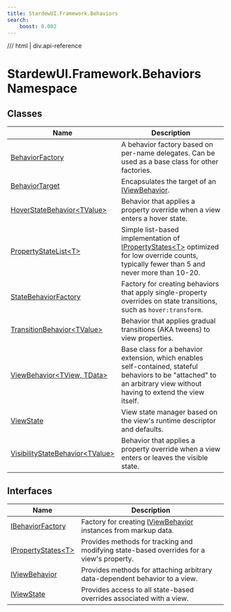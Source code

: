 ```yaml
---
title: StardewUI.Framework.Behaviors
search:
    boost: 0.002
---
```


<link rel="stylesheet" href="/StardewUI/stylesheets/reference.css" />

/// html | div.api-reference

# StardewUI.Framework.Behaviors Namespace

## Classes

| Name | Description |
| --- | --- |
| [BehaviorFactory](behaviorfactory.md) | A behavior factory based on per-name delegates. Can be used as a base class for other factories. |
| [BehaviorTarget](behaviortarget.md) | Encapsulates the target of an [IViewBehavior](iviewbehavior.md). |
| [HoverStateBehavior&lt;TValue&gt;](hoverstatebehavior-1.md) | Behavior that applies a property override when a view enters a hover state. |
| [PropertyStateList&lt;T&gt;](propertystatelist-1.md) | Simple list-based implementation of [IPropertyStates&lt;T&gt;](ipropertystates-1.md) optimized for low override counts, typically fewer than 5 and never more than 10-20. |
| [StateBehaviorFactory](statebehaviorfactory.md) | Factory for creating behaviors that apply single-property overrides on state transitions, such as `hover:transform`. |
| [TransitionBehavior&lt;TValue&gt;](transitionbehavior-1.md) | Behavior that applies gradual transitions (AKA tweens) to view properties. |
| [ViewBehavior&lt;TView, TData&gt;](viewbehavior-2.md) | Base class for a behavior extension, which enables self-contained, stateful behaviors to be "attached" to an arbitrary view without having to extend the view itself. |
| [ViewState](viewstate.md) | View state manager based on the view's runtime descriptor and defaults. |
| [VisibilityStateBehavior&lt;TValue&gt;](visibilitystatebehavior-1.md) | Behavior that applies a property override when a view enters or leaves the visible state. |

## Interfaces

| Name | Description |
| --- | --- |
| [IBehaviorFactory](ibehaviorfactory.md) | Factory for creating [IViewBehavior](iviewbehavior.md) instances from markup data. |
| [IPropertyStates&lt;T&gt;](ipropertystates-1.md) | Provides methods for tracking and modifying state-based overrides for a view's property. |
| [IViewBehavior](iviewbehavior.md) | Provides methods for attaching arbitrary data-dependent behavior to a view. |
| [IViewState](iviewstate.md) | Provides access to all state-based overrides associated with a view. |

